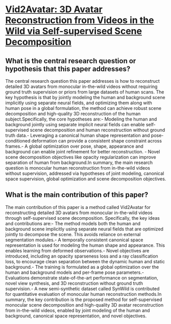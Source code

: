 # [Vid2Avatar: 3D Avatar Reconstruction from Videos in the Wild via   Self-supervised Scene Decomposition](https://arxiv.org/abs/2302.11566)

## What is the central research question or hypothesis that this paper addresses?

The central research question this paper addresses is how to reconstruct detailed 3D avatars from monocular in-the-wild videos without requiring ground truth supervision or priors from large datasets of human scans. The key hypothesis is that by jointly modeling the human and background scene implicitly using separate neural fields, and optimizing them along with human pose in a global formulation, the method can achieve robust scene decomposition and high-quality 3D reconstruction of the human subject.Specifically, the core hypotheses are:- Modeling the human and background jointly using separate implicit neural fields can enable self-supervised scene decomposition and human reconstruction without ground truth data.- Leveraging a canonical human shape representation and pose-conditioned deformation can provide a consistent shape constraint across frames.- A global optimization over pose, shape, appearance and background can enable joint refinement for better reconstruction. - Novel scene decomposition objectives like opacity regularization can improve separation of human from background.In summary, the main research question is monocular human reconstruction from in-the-wild videos without supervision, addressed via hypotheses of joint modeling, canonical space supervision, global optimization and scene decomposition objectives.


## What is the main contribution of this paper?

The main contribution of this paper is a method called Vid2Avatar for reconstructing detailed 3D avatars from monocular in-the-wild videos through self-supervised scene decomposition. Specifically, the key ideas and contributions are:- The method models both the human and background scene implicitly using separate neural fields that are optimized jointly to decompose the scene. This avoids reliance on external segmentation modules.- A temporally consistent canonical space representation is used for modeling the human shape and appearance. This enables learning from deformed observations.- Novel objectives are introduced, including an opacity sparseness loss and a ray classification loss, to encourage clean separation between the dynamic human and static background.- The training is formulated as a global optimization over the human and background models and per-frame pose parameters.- Evaluations demonstrate state-of-the-art performance on segmentation, novel view synthesis, and 3D reconstruction without ground truth supervision.- A new semi-synthetic dataset called SynWild is contributed for quantitative evaluation of monocular human reconstruction methods.In summary, the key contribution is the proposed method for self-supervised monocular scene decomposition and high-quality 3D avatar reconstruction from in-the-wild videos, enabled by joint modeling of the human and background, canonical space representation, and novel objectives.
